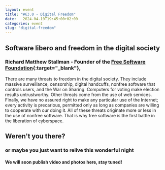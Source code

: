 ```yaml
---
layout: event
title: "#63.0 - Digital Freedom"
date:   2024-04-10T19:45:00+02:00
categories: event
slug: "digital-freedom"
---
```


## Software libero and freedom in the digital society

### Richard Matthew Stallman - Founder of the [Free Software Foundation](//fsf.org){:target="_blank"}, 

There are many threats to freedom in the digital society. They include massive surveillance, censorship, digital handcuffs, nonfree software that controls users, and the War on Sharing. Computers for voting make election results untrustworthy.
Other threats come from the use of web services. Finally, we have no assured right to make any particular use of the Internet; every activity is precarious, permitted only as long as companies are willing to cooperate with our doing it.
All of these threats originate more or less in the use of nonfree software. That is why free software is the first battle in the liberation of cyberspace.


## Weren't you there?

### or maybe you just want to relive this wonderful night

<section class="fb-links">

#### We will soon publish video and photos here, stay tuned!

</section>